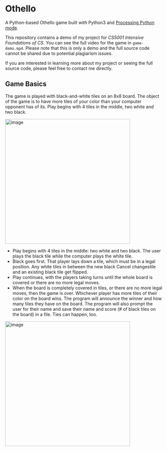 # Othello
A Python-based Othello game built with Python3 and [Processing Python mode](https://py.processing.org/).

This repository contains a demo of my project for *CS5001 Intensive Foundations of CS*. You can see the full video for the game in `game-demo.mp4`. Please note that this is only a demo and the full source code cannot be shared due to potential plagiarism issues.

If you are interested in learning more about my project or seeing the full source code, please feel free to contact me directly.

## Game Basics

The game is played with black-and-white tiles on an 8x8 board. The object of the game is to have more tiles of your color than your computer opponent has of its. Play begins with 4 tiles in the middle, two white and two black.

<img width="400" alt="image" src="https://user-images.githubusercontent.com/88084099/221273524-6b890cf9-8bb7-4c9a-9d66-3eb3322accf8.png">


- Play begins with 4 tiles in the middle: two white and two black. The user plays the black tile while the computer plays the white tile.
- Black goes first. That player lays down a tile, which must be in a legal position. Any white tiles in between the new black Cancel changestile and an existing black tile get flipped.
- Play continues, with the players taking turns until the whole board is covered or there are no more legal moves.
- When the board is completely covered in tiles, or there are no more legal moves, then the game is over. Whichever player has more tiles of their color on the board wins. The program will announce the winner and how many tiles they have on the board. The program will also prompt the user for their name and save their name and score (# of black tiles on the board) in a file. Ties can happen, too.

<img width="400" alt="image" src="https://user-images.githubusercontent.com/88084099/221274051-ec109460-3fef-4fd7-9413-99385cb89c0a.png">
